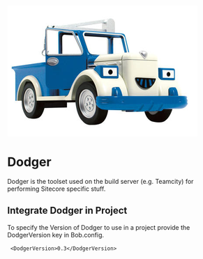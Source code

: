<div class="chapterlogo"><img src="./Dodger.jpg"></div>

# Dodger

Dodger is the toolset used on the build server (e.g. Teamcity) for performing Sitecore specific stuff.

## Integrate Dodger in Project

To specify the Version of Dodger to use in a project provide the DodgerVersion key in Bob.config.

     <DodgerVersion>0.3</DodgerVersion>
